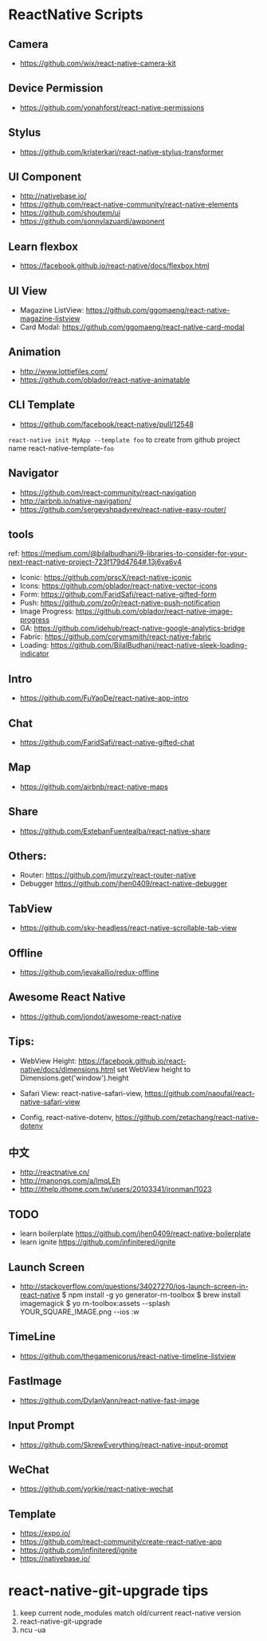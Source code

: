 # ReactNative Scripts

## Camera
- https://github.com/wix/react-native-camera-kit

## Device Permission
- https://github.com/yonahforst/react-native-permissions

## Stylus
- https://github.com/kristerkari/react-native-stylus-transformer

## UI Component
- http://nativebase.io/
- https://github.com/react-native-community/react-native-elements
- https://github.com/shoutem/ui
- https://github.com/sonnylazuardi/awponent

## Learn flexbox 
- https://facebook.github.io/react-native/docs/flexbox.html

## UI View
- Magazine ListView: https://github.com/ggomaeng/react-native-magazine-listview
- Card Modal: https://github.com/ggomaeng/react-native-card-modal

## Animation
- http://www.lottiefiles.com/
- https://github.com/oblador/react-native-animatable

## CLI Template
- https://github.com/facebook/react-native/pull/12548

`react-native init MyApp --template foo` to create from github project name react-native-template-`foo`

## Navigator
- https://github.com/react-community/react-navigation
- http://airbnb.io/native-navigation/
- https://github.com/sergeyshpadyrev/react-native-easy-router/

## tools
ref: https://medium.com/@bilalbudhani/9-libraries-to-consider-for-your-next-react-native-project-723f179d4764#.13j6va6v4

- Iconic: https://github.com/prscX/react-native-iconic
- Icons: https://github.com/oblador/react-native-vector-icons
- Form: https://github.com/FaridSafi/react-native-gifted-form
- Push: https://github.com/zo0r/react-native-push-notification
- Image Progress: https://github.com/oblador/react-native-image-progress
- GA: https://github.com/idehub/react-native-google-analytics-bridge
- Fabric: https://github.com/corymsmith/react-native-fabric
- Loading: https://github.com/BilalBudhani/react-native-sleek-loading-indicator


## Intro
- https://github.com/FuYaoDe/react-native-app-intro

## Chat
- https://github.com/FaridSafi/react-native-gifted-chat

## Map
- https://github.com/airbnb/react-native-maps

## Share
- https://github.com/EstebanFuentealba/react-native-share

## Others: 
- Router: https://github.com/jmurzy/react-router-native
- Debugger https://github.com/jhen0409/react-native-debugger

## TabView
- https://github.com/skv-headless/react-native-scrollable-tab-view

## Offline
- https://github.com/jevakallio/redux-offline

## Awesome React Native
- https://github.com/jondot/awesome-react-native

## Tips:
- WebView Height: https://facebook.github.io/react-native/docs/dimensions.html
set WebView height to Dimensions.get('window').height

- Safari View: react-native-safari-view, https://github.com/naoufal/react-native-safari-view

- Config, react-native-dotenv, https://github.com/zetachang/react-native-dotenv

## 中文
- http://reactnative.cn/
- http://manongs.com/a/lmqLEh
- http://ithelp.ithome.com.tw/users/20103341/ironman/1023

## TODO
- learn boilerplate https://github.com/jhen0409/react-native-boilerplate
- learn ignite https://github.com/infinitered/ignite

## Launch Screen
- http://stackoverflow.com/questions/34027270/ios-launch-screen-in-react-native
    $ npm install -g yo generator-rn-toolbox
    $ brew install imagemagick
    $ yo rn-toolbox:assets --splash YOUR_SQUARE_IMAGE.png --ios :w

## TimeLine 
- https://github.com/thegamenicorus/react-native-timeline-listview

## FastImage
- https://github.com/DylanVann/react-native-fast-image

## Input Prompt
- https://github.com/SkrewEverything/react-native-input-prompt

## WeChat
- https://github.com/yorkie/react-native-wechat



## Template
- https://expo.io/
- https://github.com/react-community/create-react-native-app
- https://github.com/infinitered/ignite
- https://nativebase.io/


# react-native-git-upgrade tips
1. keep current node_modules match old/current react-native version
2. react-native-git-upgrade <react-native new version>
3. ncu -ua

